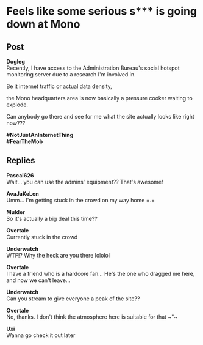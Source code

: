 # Feels like some serious s*** is going down at Mono
## Post
**Dogleg**<br>
Recently, I have access to the Administration Bureau's social hotspot monitoring server due to a research I'm involved in.

Be it internet traffic or actual data density,

the Mono headquarters area is now basically a pressure cooker waiting to explode.

Can anybody go there and see for me what the site actually looks like right now???

**\#NotJustAnInternetThing**<br>
**\#FearTheMob**
## Replies
**Pascal626**<br>
Wait... you can use the admins' equipment?? That's awesome!

**AvaJaKeLon**<br>
Umm... I'm getting stuck in the crowd on my way home =.=

**Mulder**<br>
So it's actually a big deal this time??

**Overtale**<br>
Currently stuck in the crowd

**Underwatch**<br>
WTF!? Why the heck are you there lololol

**Overtale**<br>
I have a friend who is a hardcore fan... He's the one who dragged me here, and now we can't leave...

**Underwatch**<br>
Can you stream to give everyone a peak of the site??

**Overtale**<br>
No, thanks. I don't think the atmosphere here is suitable for that ~"~

**Uxi**<br>
Wanna go check it out later

